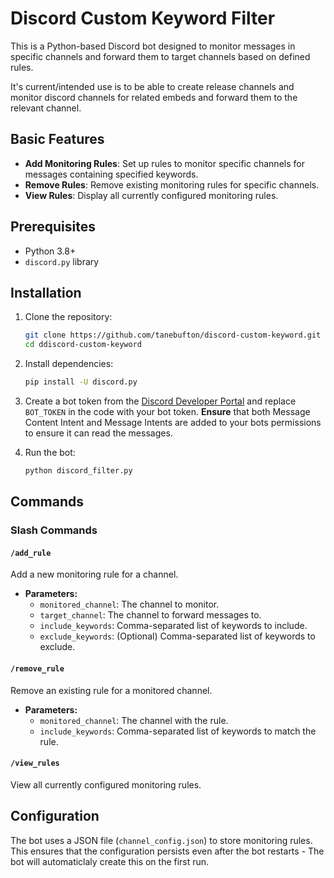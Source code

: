 # Discord Custom Keyword Filter

This is a Python-based Discord bot designed to monitor messages in specific channels and forward them to target channels based on defined rules. 

It's current/intended use is to be able to create release channels and monitor discord channels for related embeds and forward them to the relevant channel. 

## Basic Features

- **Add Monitoring Rules**: Set up rules to monitor specific channels for messages containing specified keywords.
- **Remove Rules**: Remove existing monitoring rules for specific channels.
- **View Rules**: Display all currently configured monitoring rules.

## Prerequisites

- Python 3.8+
- `discord.py` library

## Installation

1. Clone the repository:

   ```bash
   git clone https://github.com/tanebufton/discord-custom-keyword.git
   cd ddiscord-custom-keyword
   ```

2. Install dependencies:

   ```bash
   pip install -U discord.py
   ```

3. Create a bot token from the [Discord Developer Portal](https://discord.com/developers/applications) and replace `BOT_TOKEN` in the code with your bot token. **Ensure** that both Message Content Intent and Message Intents are added to your bots permissions to ensure it can read the messages.

4. Run the bot:

   ```bash
   python discord_filter.py
   ```

## Commands

### Slash Commands

#### `/add_rule`
Add a new monitoring rule for a channel.

- **Parameters:**
  - `monitored_channel`: The channel to monitor.
  - `target_channel`: The channel to forward messages to.
  - `include_keywords`: Comma-separated list of keywords to include.
  - `exclude_keywords`: (Optional) Comma-separated list of keywords to exclude.

#### `/remove_rule`
Remove an existing rule for a monitored channel.

- **Parameters:**
  - `monitored_channel`: The channel with the rule.
  - `include_keywords`: Comma-separated list of keywords to match the rule.

#### `/view_rules`
View all currently configured monitoring rules.

## Configuration

The bot uses a JSON file (`channel_config.json`) to store monitoring rules. This ensures that the configuration persists even after the bot restarts - The bot will automaticlaly create this on the first run. 
